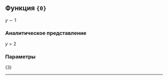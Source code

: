 ﻿## Функция `{0}`

$y \sim {1}$

### Аналитическое представление

$y = {2}$

### Параметры

{3}

***